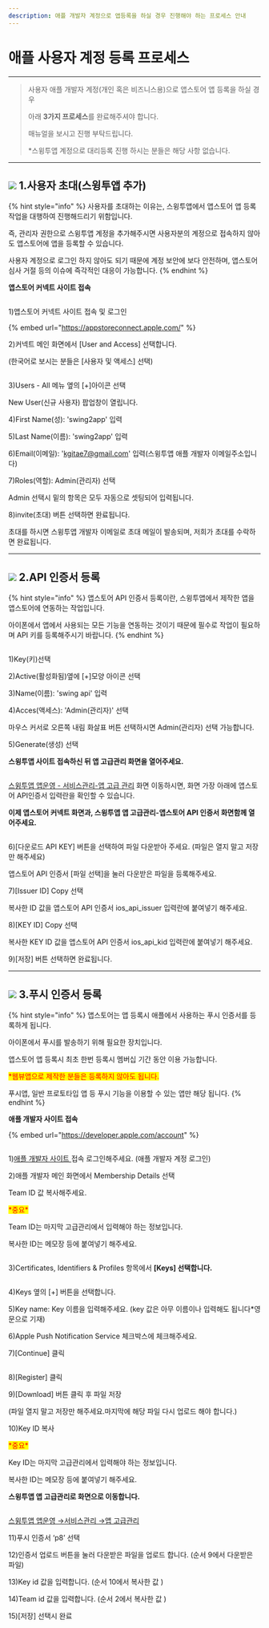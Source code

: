 ```yaml
---
description: 애플 개발자 계정으로 앱등록을 하실 경우 진행해야 하는 프로세스 안내
---
```


# 애플 사용자 계정 등록 프로세스

***

> 사용자 애플 개발자 계정(개인 혹은 비즈니스용)으로 앱스토어 앱 등록을 하실 경우
>
> 아래 **3가지 프로세스**를 완료해주셔야 합니다.
>
> 매뉴얼을 보시고 진행 부탁드립니다.&#x20;
>
> \*스윙투앱 계정으로 대리등록 진행 하시는 분들은 해당 사항 없습니다.&#x20;

***



## ![](https://wp.swing2app.co.kr/wp-content/uploads/2018/09/%EB%8B%A8%EB%9D%BD1-1.png) 1.사용자 초대(스윙투앱 추가)



{% hint style="info" %}
사용자를 초대하는 이유는, 스윙투앱에서 앱스토어 앱 등록 작업을 대행하여 진행해드리기 위함입니다.

즉, 관리자 권한으로 스윙투앱 계정을 추가해주시면 사용자분의 계정으로 접속하지 않아도 앱스토어에 앱을 등록할 수 있습니다.&#x20;

사용자 계정으로 로그인 하지 않아도 되기 때문에 계정  보안에 보다 안전하며, 앱스토어 심사 거절 등의 이슈에 즉각적인 대응이 가능합니다.&#x20;
{% endhint %}



**앱스토어 커넥트 사이트 접속**

<div align="left">

<figure><img src="../../.gitbook/assets/API4 (1).png" alt=""><figcaption></figcaption></figure>

</div>

1\)앱스토어 커넥트 사이트 접속 및 로그인

{% embed url="https://appstoreconnect.apple.com/" %}

2\)커넥트 메인 화면에서 \[User and Access] 선택합니다.&#x20;

(한국어로 보시는 분들은 \[사용자 및 액세스] 선택)



<figure><img src="../../.gitbook/assets/초대1.png" alt=""><figcaption></figcaption></figure>

3\)Users - All 메뉴 옆의  \[+]아이콘 선택

New User(신규 사용자) 팝업창이 열립니다.

4\)First Name(성): 'swing2app' 입력

5\)Last Name(이름): 'swing2app' 입력

6\)Email(이메일): 'kgitae7@gmail.com' 입력(스윙투앱 애플 개발자 이메일주소입니다)

7\)Roles(역할): Admin(관리자) 선택

Admin 선택시 밑의 항목은 모두 자동으로 셋팅되어 입력됩니다.&#x20;

8\)invite(초대) 버튼 선택하면 완료됩니다.&#x20;

초대를 하시면 스윙투앱 개발자 이메일로 초대 메일이 발송되며, 저희가 초대를 수락하면 완료됩니다.&#x20;

***



## ![](https://wp.swing2app.co.kr/wp-content/uploads/2018/09/%EB%8B%A8%EB%9D%BD1-1.png) 2.**API 인증서 등록**



{% hint style="info" %}
앱스토어 API 인증서 등록이란, 스윙투앱에서 제작한 앱을 앱스토어에 연동하는 작업입니다.&#x20;

아이폰에서 앱에서 사용되는 모든 기능을 연동하는 것이기 때문에 필수로 작업이 필요하며 API 키를 등록해주시기 바랍니다.&#x20;
{% endhint %}



<div align="left">

<figure><img src="../../.gitbook/assets/API(숫자변경1).png" alt=""><figcaption></figcaption></figure>

</div>

1\)Key(키)선택&#x20;

2\)Active(활성화됨)옆에 \[+]모양 아이콘 선택

3\)Name(이름): 'swing api' 입력

4\)Acces(액세스): 'Admin(관리자)' 선택

마우스 커서로 오른쪽 내림 화살표 버튼 선택하시면 Admin(관리자) 선택 가능합니다.&#x20;

5\)Generate(생성) 선택



**스윙투앱 사이트 접속하신 뒤 앱 고급관리 화면을 열어주세요.**&#x20;

<div align="left">

<figure><img src="../../.gitbook/assets/API (1).png" alt=""><figcaption></figcaption></figure>

</div>

[스윙투앱 앱운영 - 서비스관리-앱 고급 관리](https://www.swing2app.co.kr/view/app\_advanced\_management) 화면 이동하시면, 화면 가장 아래에 앱스토어 API인증서 입력란을 확인할 수 있습니다.&#x20;



**이제 앱스토어 커넥트 화면과, 스윙투앱 앱 고급관리-앱스토어 API 인증서 화면함께 열어주세요.**&#x20;

<figure><img src="../../.gitbook/assets/API(숫자변경2).png" alt=""><figcaption></figcaption></figure>

6\)\[다운로드 API KEY] 버튼을 선택하여 파일 다운받아 주세요. (파일은 열지 말고 저장만 해주세요)

앱스토어 API 인증서 \[파일 선택]을 눌러 다운받은 파일을 등록해주세요.

7\)\[Issuer ID] Copy 선택&#x20;

복사한 ID 값을 앱스토어 API 인증서 ios\_api\_issuer 입력란에 붙여넣기 해주세요.&#x20;

8\)\[KEY ID] Copy 선택&#x20;

복사한 KEY ID 값을 앱스토어 API 인증서 ios\_api\_kid 입력란에 붙여넣기 해주세요.&#x20;

9\)\[저장] 버튼 선택하면 완료됩니다.&#x20;



***



## ![](https://wp.swing2app.co.kr/wp-content/uploads/2018/09/%EB%8B%A8%EB%9D%BD1-1.png) 3.푸시 인증서 등록



{% hint style="info" %}
앱스토어는 앱 등록시 애플에서 사용하는 푸시 인증서를 등록하게 됩니다.&#x20;

아이폰에서 푸시를 발송하기 위해 필요한 장치입니다.

앱스토어 앱 등록시 최초 한번 등록시 멤버십 기간 동안 이용 가능합니다.

<mark style="color:red;">\*웹뷰앱으로 제작한 분들은 등록하지 않아도 됩니다.</mark>&#x20;

푸시앱, 일반 프로토타입 앱 등 푸시 기능을 이용할 수 있는 앱만 해당 됩니다.&#x20;
{% endhint %}



**애플 개발자 사이트 접속**

{% embed url="https://developer.apple.com/account" %}

<div align="left">

<figure><img src="../../.gitbook/assets/푸시인증서1-1.png" alt=""><figcaption></figcaption></figure>

</div>

1\)[애플 개발자 사이트 ](https://developer.apple.com/account/)접속 로그인해주세요. (애플 개발자 계정 로그인)

2\)애플 개발자 메인 화면에서 Membership Details  선택

Team ID 값 복사해주세요.

<mark style="color:red;">\*중요\*</mark>

Team ID는 마지막 고급관리에서 입력해야 하는 정보입니다.

복사한 ID는 메모장 등에 붙여넣기 해주세요.



<div align="left">

<figure><img src="../../.gitbook/assets/푸시인증서2-1.png" alt=""><figcaption></figcaption></figure>

</div>

3\)Certificates, Identifiers & Profiles 항목에서 **\[Keys] 선택합니다.**



<div align="left">

<figure><img src="../../.gitbook/assets/푸시인증서3-1.png" alt=""><figcaption></figcaption></figure>

</div>

4\)Keys 옆의 \[+] 버튼을 선택합니다.

5\)Key name: Key 이름을 입력해주세요. (key 값은 아무 이름이나 입력해도 됩니다\*영문으로 기재)

6\)Apple Push Notification Service 체크박스에 체크해주세요.

7\)\[Continue] 클릭



<div align="left">

<figure><img src="../../.gitbook/assets/푸시인증서4-1.png" alt=""><figcaption></figcaption></figure>

</div>

8\)\[Register] 클릭

9\)\[Download] 버튼 클릭 후 파일 저장

(파일 열지 말고 저장만 해주세요.마지막에 해당 파일 다시 업로드 해야 합니다.)

10\)Key ID 복사

<mark style="color:red;">\*중요\*</mark>

Key ID는 마지막 고급관리에서 입력해야 하는 정보입니다.

복사한 ID는 메모장 등에 붙여넣기 해주세요.



**스윙투앱 앱 고급관리로 화면으로 이동합니다.**

<div align="left">

<figure><img src="../../.gitbook/assets/푸시인증서5-1.png" alt=""><figcaption></figcaption></figure>

</div>

[스윙투앱  앱운영 →서비스관리 →앱 고급관리](http://www.swing2app.co.kr/view/app\_advanced\_management)

11\)푸시 인증서 ‘p8’ 선택

12\)인증서 업로드 버튼을 눌러 다운받은 파일을 업로드 합니다. (순서 9에서 다운받은 파일)

13\)Key id 값을 입력합니다. (순서 10에서 복사한 값 )

14\)Team id 값을 입력합니다. (순서 2에서 복사한 값 )

15\)\[저장] 선택시 완료

